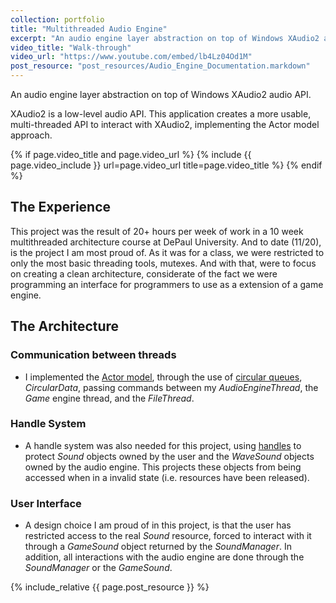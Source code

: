 ```yaml
---
collection: portfolio
title: "Multithreaded Audio Engine"
excerpt: "An audio engine layer abstraction on top of Windows XAudio2 audio API<br/><img src='/images/audio_engine.jpg'>"
video_title: "Walk-through"
video_url: "https://www.youtube.com/embed/lb4Lz04Od1M"
post_resource: "post_resources/Audio_Engine_Documentation.markdown"
---
```

An audio engine layer abstraction on top of Windows XAudio2 audio API.

XAudio2 is a low-level audio API. This application creates a more usable, multi-threaded API to interact with XAudio2, implementing the Actor model approach.

{% if page.video_title and page.video_url %}
	{% include {{ page.video_include }} url=page.video_url title=page.video_title %}
{% endif %}


## The Experience

This project was the result of 20+ hours per week of work in a 10 week multithreaded architecture course at DePaul University. And to date (11/20), is the project I am most proud of. As it was for a class, we were restricted to only the most basic threading tools, mutexes. And with that, were to focus on creating a clean architecture, considerate of the fact we were programming an interface for programmers to use as a extension of a game engine.

## The Architecture

### Communication between threads
- I implemented the [Actor model](https://en.wikipedia.org/wiki/Actor_model), through the use of [circular queues](https://en.wikipedia.org/wiki/Circular_buffer), _CircularData_, passing commands between my _AudioEngineThread_, the _Game_ engine thread, and the _FileThread_.


### Handle System
- A handle system was also needed for this project, using [handles](https://en.wikipedia.org/wiki/Handle_(computing)) to protect _Sound_ objects owned by the user and the _WaveSound_ objects owned by the audio engine. This projects these objects from being accessed when in a invalid state (i.e. resources have been released).

### User Interface
- A design choice I am proud of in this project, is that the user has restricted access to the real _Sound_ resource, forced to interact with it through a _GameSound_ object returned by the _SoundManager_. In addition, all interactions with the audio engine are done through the _SoundManager_ or the _GameSound_.


{% include_relative {{ page.post_resource }} %}